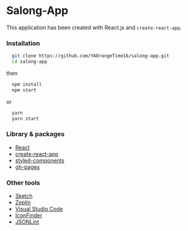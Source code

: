 # Salong-App
     
This application has been created with React.js and `create-react-app`.
     
### Installation
```sh
  git clone https://github.com/YAOrangeTime16/salong-app.git
  cd salong-app
```
then
     
```sh
  npm install
  npm start
```
or 
   
```sh
  yarn
  yarn start
```

### Library & packages
* [React](https://reactjs.org/)
* [create-react-app](https://github.com/facebookincubator/create-react-app)
* [styled-components](https://www.styled-components.com/)
* [gh-pages](https://www.npmjs.com/package/gh-pages)

### Other tools
* [Sketch](https://www.sketchapp.com/)
* [Zeplin](https://zeplin.io/)
* [Visual Studio Code](https://code.visualstudio.com/)
* [IconFinder](https://www.iconfinder.com/)
* [JSONLint](https://jsonlint.com/)